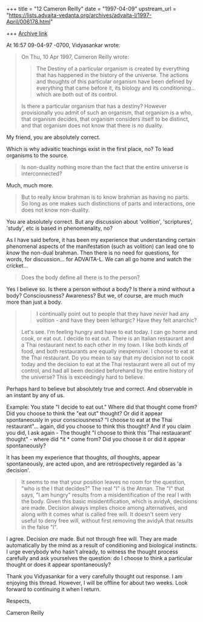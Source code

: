 +++
title = "12 Cameron Reilly"
date = "1997-04-09"
upstream_url = "https://lists.advaita-vedanta.org/archives/advaita-l/1997-April/006178.html"

+++
[Archive link](https://lists.advaita-vedanta.org/archives/advaita-l/1997-April/006178.html)

At 16:57 09-04-97 -0700, Vidyasankar wrote:

>On Thu, 10 Apr 1997, Cameron Reilly wrote:
>> The Destiny of a particular organism is created by everything that
>> has happened in the history of the universe. The actions and thoughts of
>> this particular organism have been defined by everything that came before
>> it, its biology and its conditioning... which are both out of its control.
>
>Is there a particular organism that has a destiny? However provisionally
>you admit of such an organism, that organism is a who, that organism
>decides, that organism considers itself to be distinct, and that organism
>does not know that there is *no* duality.

My friend, you are absolutely correct.

Which is why advaitic teachings exist in the first place, no? To lead
organisms to the source.

>Is non-duality nothing more than the fact that the entire universe is
>interconnected?

Much, much more.

>But to really know brahman is to know brahman as having no parts.
>So long as one makes such distinctions of parts and interactions, one does
>not know non-duality.

You are absolutely correct. But any discussion about 'volition',
'scriptures', 'study', etc is based in phenomenality, no?

As I have said before, it has been my experience that understanding certain
phenomenal aspects of the manifestation (such as volition) can lead one to
*know* the non-dual brahman. Then there is no need for questions, for
words, for discussion... for ADVAITA-L. We can all go home and watch the
cricket...

>Does the body define all there is to the person?

Yes I believe so. Is there a person without a body? Is there a mind without
a body? Consciousness? Awareness? But we, of course, are much much more
than just a body.

>> I continually point out to people that they have *never* had any volition -
>> and have they been lethargic? Have they felt anarchic?
>>
>
>Let's see. I'm feeling hungry and have to eat today. I can go home and
>cook, or eat out. I decide to eat out. There is an Italian restaurant and
>a Thai restaurant next to each other in my town. I like both kinds of
>food, and both restaurants are equally inexpensive. I choose to eat at the
>Thai restaurant. Do you mean to say that my decision not to cook today and
>the decision to eat at the Thai restaurant were all out of my control, and
>had all been decided beforehand by the entire history of the universe?
>This is exceedingly hard to believe.

Perhaps hard to believe but absolutely true and correct. And observable in
an instant by any of us.

Example:  You state "I decide to eat out."  Where did that thought come
from? Did you choose to think the "eat out" thought? Or did it appear
spontaneously in your consciousness?  "I choose to eat at the Thai
restaurant"... again, did you choose to think this thought? And if you
claim you did, I ask again - The thought "I choose to think this 'Thai
restauarant' thought" - where did *it * come from? Did you choose it or did
it appear spontaneously?

It has been my experience that thoughts, *all* thoughts, appear
spontaneously, are acted upon, and are retrospectively regarded as 'a
decision'.

>It seems to me that your position leaves no room for the question, "who is
>the I that decides?" The real "I" is the Atman. The "I" that says, "I am
>hungry" results from a misidentification of the real I with the body.
>Given this basic misidentification, which is avidyA, decisions are made.
>Decision always implies choice among alternatives, and along with it comes
>what is called free will. It doesn't seem very useful to deny free will,
>without first removing the avidyA that results in the false "I".

I agree. Decision *are* made. But not through free will. They are made
automatically by the mind as a result of conditioning and biological
instincts. I urge everybody who hasn't already, to witness the thought
process carefully and ask yourselves the question: do I choose to think a
particular thought or does it appear spontaneously?

Thank you Vidyasankar for a very carefully thought out response. I am
enjoying this thread. However, I will be offline for about two weeks. Look
forward to continuing it when I return.

Respects,

Cameron Reilly

